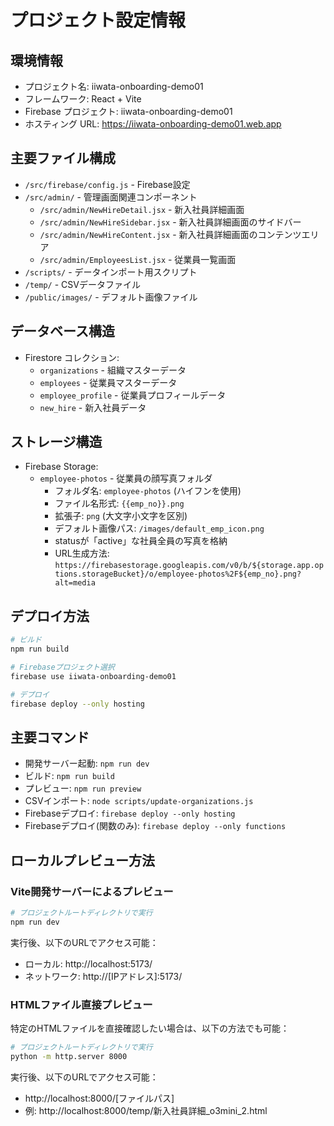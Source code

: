 # プロジェクト設定情報

## 環境情報
- プロジェクト名: iiwata-onboarding-demo01
- フレームワーク: React + Vite
- Firebase プロジェクト: iiwata-onboarding-demo01
- ホスティング URL: https://iiwata-onboarding-demo01.web.app

## 主要ファイル構成
- `/src/firebase/config.js` - Firebase設定
- `/src/admin/` - 管理画面関連コンポーネント
  - `/src/admin/NewHireDetail.jsx` - 新入社員詳細画面
  - `/src/admin/NewHireSidebar.jsx` - 新入社員詳細画面のサイドバー
  - `/src/admin/NewHireContent.jsx` - 新入社員詳細画面のコンテンツエリア
  - `/src/admin/EmployeesList.jsx` - 従業員一覧画面
- `/scripts/` - データインポート用スクリプト
- `/temp/` - CSVデータファイル
- `/public/images/` - デフォルト画像ファイル

## データベース構造
- Firestore コレクション:
  - `organizations` - 組織マスターデータ
  - `employees` - 従業員マスターデータ
  - `employee_profile` - 従業員プロフィールデータ
  - `new_hire` - 新入社員データ

## ストレージ構造
- Firebase Storage:
  - `employee-photos` - 従業員の顔写真フォルダ
    - フォルダ名: `employee-photos` (ハイフンを使用)
    - ファイル名形式: `{{emp_no}}.png`
    - 拡張子: `png` (大文字小文字を区別)
    - デフォルト画像パス: `/images/default_emp_icon.png`
    - statusが「active」な社員全員の写真を格納
    - URL生成方法: `https://firebasestorage.googleapis.com/v0/b/${storage.app.options.storageBucket}/o/employee-photos%2F${emp_no}.png?alt=media`

## デプロイ方法
```bash
# ビルド
npm run build

# Firebaseプロジェクト選択
firebase use iiwata-onboarding-demo01

# デプロイ
firebase deploy --only hosting
```

## 主要コマンド
- 開発サーバー起動: `npm run dev`
- ビルド: `npm run build`
- プレビュー: `npm run preview`
- CSVインポート: `node scripts/update-organizations.js`
- Firebaseデプロイ: `firebase deploy --only hosting`
- Firebaseデプロイ(関数のみ): `firebase deploy --only functions`

## ローカルプレビュー方法

### Vite開発サーバーによるプレビュー
```bash
# プロジェクトルートディレクトリで実行
npm run dev
```

実行後、以下のURLでアクセス可能：
- ローカル: http://localhost:5173/
- ネットワーク: http://[IPアドレス]:5173/

### HTMLファイル直接プレビュー
特定のHTMLファイルを直接確認したい場合は、以下の方法でも可能：

```bash
# プロジェクトルートディレクトリで実行
python -m http.server 8000
```

実行後、以下のURLでアクセス可能：
- http://localhost:8000/[ファイルパス]
- 例: http://localhost:8000/temp/新入社員詳細_o3mini_2.html
